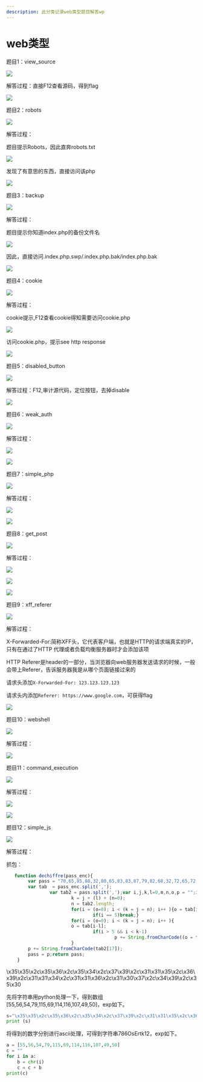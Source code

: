 ```yaml
---
description: 此分类记录web类型题目解答wp
---
```


# web类型

题目1：view\_source

![](../../.gitbook/assets/image%20%28160%29.png)

解答过程：直接F12查看源码，得到flag

![](../../.gitbook/assets/image%20%28148%29.png)

题目2：robots

![](../../.gitbook/assets/image%20%28147%29.png)

解答过程：

题目提示Robots，因此直奔robots.txt

![](../../.gitbook/assets/image%20%28138%29.png)

发现了有意思的东西，直接访问该php

![](../../.gitbook/assets/image%20%28158%29.png)

题目3：backup

![](../../.gitbook/assets/image%20%28151%29.png)

解答过程：

题目提示你知道index.php的备份文件名

![](../../.gitbook/assets/image%20%28161%29.png)

因此，直接访问.index.php.swp/.index.php.bak/index.php.bak

![](../../.gitbook/assets/image%20%28162%29.png)

题目4：cookie

![](../../.gitbook/assets/image%20%28134%29.png)

解答过程：

cookie提示,F12查看cookie得知需要访问cookie.php

![](../../.gitbook/assets/image%20%28136%29.png)

访问cookie.php，提示see http response

![](../../.gitbook/assets/image%20%28155%29.png)

题目5：disabled\_button

![](../../.gitbook/assets/image%20%28140%29.png)

解答过程：F12,审计源代码，定位按钮，去掉disable

![](../../.gitbook/assets/image%20%28143%29.png)

题目6：weak\_auth

![](../../.gitbook/assets/image%20%28132%29.png)

解答过程：

![](../../.gitbook/assets/image%20%28135%29.png)

![](../../.gitbook/assets/image%20%28144%29.png)

题目7：simple\_php

![](../../.gitbook/assets/image%20%28154%29.png)

解答过程：

![](../../.gitbook/assets/image%20%28159%29.png)

![](../../.gitbook/assets/image%20%28145%29.png)

题目8：get\_post

![](../../.gitbook/assets/image%20%28156%29.png)

解答过程：

![](../../.gitbook/assets/image%20%28149%29.png)

![](../../.gitbook/assets/image%20%28139%29.png)

![](../../.gitbook/assets/image%20%28146%29.png)

题目9：xff\_referer

![](../../.gitbook/assets/image%20%28157%29.png)

解答过程：

X-Forwarded-For:简称XFF头，它代表客户端，也就是HTTP的请求端真实的IP，只有在通过了HTTP 代理或者负载均衡服务器时才会添加该项

HTTP Referer是header的一部分，当浏览器向web服务器发送请求的时候，一般会带上Referer，告诉服务器我是从哪个页面链接过来的

 请求头添加`X-Forwarded-For: 123.123.123.123`

 请求头内添加`Referer: https://www.google.com`，可获得flag

![](../../.gitbook/assets/image%20%28152%29.png)

题目10：webshell

![](../../.gitbook/assets/image%20%28142%29.png)

解答过程：

![](../../.gitbook/assets/image%20%28141%29.png)

题目11：command\_execution

![](../../.gitbook/assets/image%20%28150%29.png)

解答过程：

![](../../.gitbook/assets/image%20%28137%29.png)

![](../../.gitbook/assets/image%20%28153%29.png)

题目12：simple\_js

![](../../.gitbook/assets/image%20%28133%29.png)

解答过程：

抓包：

```javascript
   function dechiffre(pass_enc){
        var pass = "70,65,85,88,32,80,65,83,83,87,79,82,68,32,72,65,72,65";
        var tab  = pass_enc.split(',');
                var tab2 = pass.split(',');var i,j,k,l=0,m,n,o,p = "";i = 0;j = tab.length;
                        k = j + (l) + (n=0);
                        n = tab2.length;
                        for(i = (o=0); i < (k = j = n); i++ ){o = tab[i-l];p += String.fromCharCode((o = tab2[i]));
                                if(i == 5)break;}
                        for(i = (o=0); i < (k = j = n); i++ ){
                        o = tab[i-l];
                                if(i > 5 && i < k-1)
                                        p += String.fromCharCode((o = tab2[i]));
                        }
        p += String.fromCharCode(tab2[17]);
        pass = p;return pass;
    }
```

\x35\x35\x2c\x35\x36\x2c\x35\x34\x2c\x37\x39\x2c\x31\x31\x35\x2c\x36\x39\x2c\x31\x31\x34\x2c\x31\x31\x36\x2c\x31\x30\x37\x2c\x34\x39\x2c\x35\x30

先将字符串用python处理一下，得到数组\[55,56,54,79,115,69,114,116,107,49,50\]，exp如下。

```python
s="\x35\x35\x2c\x35\x36\x2c\x35\x34\x2c\x37\x39\x2c\x31\x31\x35\x2c\x36\x39\x2c\x31\x31\x34\x2c\x31\x31\x36\x2c\x31\x30\x37\x2c\x34\x39\x2c\x35\x30" 
print (s)
```

将得到的数字分别进行ascii处理，可得到字符串786OsErtk12，exp如下。

```python
a = [55,56,54,79,115,69,114,116,107,49,50]
c = ""
for i in a:
    b = chr(i)
    c = c + b
print(c)
```





